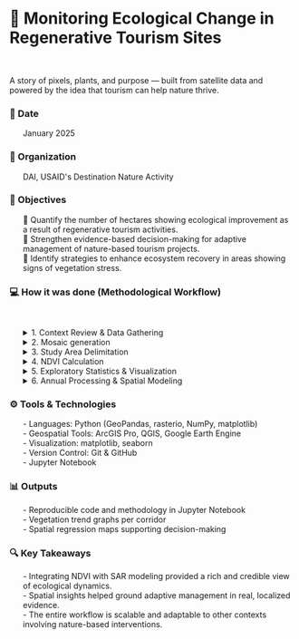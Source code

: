 # 🌿 Monitoring Ecological Change in Regenerative Tourism Sites

<br>

A story of pixels, plants, and purpose — built from satellite data and powered by the idea that tourism can help nature thrive.
<br>

### 📅 Date
<ol>
January 2025
</ol>
   
### 🏢 Organization
<ol>
DAI, USAID's Destination Nature Activity
</ol>

### 🎯 Objectives

<ol>
<p>🔢 Quantify the number of hectares showing ecological improvement as a result of regenerative tourism activities.<br>🔦 Strengthen evidence-based decision-making for adaptive management of nature-based tourism projects.<br>🚀 Identify strategies to enhance ecosystem recovery in areas showing signs of vegetation stress.</p>
</ol>

### 💻 How it was done (Methodological Workflow)
<br>
<ol>
   
<details>
<summary>1. Context Review & Data Gathering</summary>
<br>
<ol>
   - Defined relevant timeframes for baseline, intervention, and post-intervention analysis.<br>
   - Collected and normalized monthly PlanetScope imagery for each tourism corridor.<br>
</ol>
</details>

   
<details>
<summary>2. Mosaic generation</summary>
<br>
<ol>
   - Union of the unit downloaded images to create seamless image coverage with precise spatial alignment. <br>

<br>
<br>

```mermaid

flowchart LR
    subgraph A[📥 Input]
        A1["Monthly normalized PlanetScope tiles (.tif)"]
    end

    subgraph B[⚙️ Processing]
        B1["• List .tif files<br>• Open with rasterio<br>• Merge using merge()<br>• Update metadata<br>• Save temp_mosaic.tif<br>"]
    end

    subgraph C[📤 Output]
        C1["Temporary GeoTIFF mosaic<br>with spatial continuity"]
    end

    A1 --> B1 --> C1
```



[🔗 View the mosaic generation code in the Jupyter Notebook](https://github.com/WennOlarteE/portfolio/blob/main/RegenerativeTourism/MosaicGeneration.md).


</ol>


</details>



<details>
<summary>3. Study Area Delimitation</summary>
<br>
<ol>

To ensure that all subsequent analyses focus solely on the relevant geographic extent, the temporary mosaic created in the previous step was clipped using the shapefile corresponding to the regenerative tourism corridor.

This step serves two main purposes:
<ol>
   • 🎯 Spatial focus: removing irrelevant surroundings and keeping only the core study area.

   •⚡ Performance optimization: reducing processing load for large-scale modeling.
</ol>
📝 Note:
Setting a NoData value (-9999) ensures that masked-out areas are excluded from subsequent analyses. This avoids distortions in calculations such as NDVI, where undefined pixels could otherwise bias results or trigger processing errors.
<br>
<br>🔄 Process Diagram

```mermaid

flowchart LR
    subgraph A[📥 Input]
        A1["• Temporary mosaic generated in the previous step (GeoTIFF format)<br>• Shapefile delimiting the tourism corridor"]
    end

    subgraph B[⚙️ Processing]
        B1["• Uses GDAL Warp to clip the mosaic with the shapefile<br>• Applies exact masking (cropToCutline=True) to restrict output strictly to the corridor<br>• Sets NoData value to -9999 for excluded areas<br>• Enables multithreaded processing for efficiency<br>• Maintains Float32 data type for optimized performance with large datasets<br>"]
    end

    subgraph C[📤 Analysis]
        C1["• Removes irrelevant areas outside the corridor, improving analytical focus<br>•Optimizes computational resources via parallel processing<br>•Preserves metadata integrity and precision for further modeling"]
    end

    subgraph D[📤 Output]
        D1["Clipped GeoTIFF raster containing only the target corridor area"]
    end

    A1 --> B1 --> C1 --> D1
```
📷 Below is a preview of the resulting raster after clipping the mosaic with the corridor shapefile:<br><br>
<img src="https://github.com/WennOlarteE/portfolio/blob/main/RegenerativeTourism/2_ClippedMosaic.png" alt="Alt Text" width="500" height="400">
<br>
<br><br><br>
![alt text](https://github.com/WennOlarteE/portfolio/blob/main/RegenerativeTourism/2_ClippedMosaic.png)<br>

[🔗 View the study area delimitation code in the Jupyter Notebook](https://github.com/WennOlarteE/portfolio/blob/main/RegenerativeTourism/AreaDelimitation.md).
   
</ol>
</details>


<details>
<summary>4. NDVI Calculation</summary>
<br>
<ol>
- Computed monthly NDVI to assess vegetation health:<br>
<ol>
   - High NDVI → Dense, healthy vegetation<br>
   - Low NDVI → Bare soil or water
</ol>
</ol>
</details>


<details>
<summary>5. Exploratory Statistics & Visualization</summary>
<br>
<ol>
- Extracted metrics per pixel and corridor level:<br>
<ol>
   - Max, Min, Mean, Median, and 90th Percentile<br>
</ol>
- Created:<br>
<ol>
   - Thematic NDVI maps<br>
   - Histograms to explore data distribution<br>
   - Monthly time series graphs<br>
</ol>
</ol>
</details>



<details>
<summary>6. Annual Processing & Spatial Modeling</summary>
<br>
<ol>
- Generated yearly NDVI composites and standardized resolutions.<br>
<ol>
   - Applied Spatial Autoregressive (SAR) Models to:<br>
   <ol>
      - Quantify change over time<br>
      - Detect spatial trends and hotspots<br>
      - Identify significant improvement or degradation clusters<br>
   </ol>
   - Produced:<br>
   <ol>
      - Annual NDVI change maps<br>
      - Comparative boxplots<br>
      - Spatial autocorrelation visuals<br>
   </ol>
</ol>
</ol>
</details>
     
</ol>




### ⚙️ Tools & Technologies

<ol>
- Languages: Python (GeoPandas, rasterio, NumPy, matplotlib) <br>
- Geospatial Tools: ArcGIS Pro, QGIS, Google Earth Engine <br>
- Visualization: matplotlib, seaborn <br>
- Version Control: Git & GitHub <br>
- Jupyter Notebook <br>
</ol>


### 📊 Outputs

<ol>
- Reproducible code and methodology in Jupyter Notebook <br>
- Vegetation trend graphs per corridor <br>
- Spatial regression maps supporting decision-making <br>
</ol>

### 🔍 Key Takeaways

<ol>
- Integrating NDVI with SAR modeling provided a rich and credible view of ecological dynamics. <br>
- Spatial insights helped ground adaptive management in real, localized evidence. <br>
- The entire workflow is scalable and adaptable to other contexts involving nature-based interventions. <br>
</ol>


